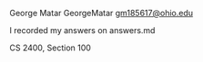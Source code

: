 George Matar
GeorgeMatar
gm185617@ohio.edu

I recorded my answers on answers.md

CS 2400, Section 100
